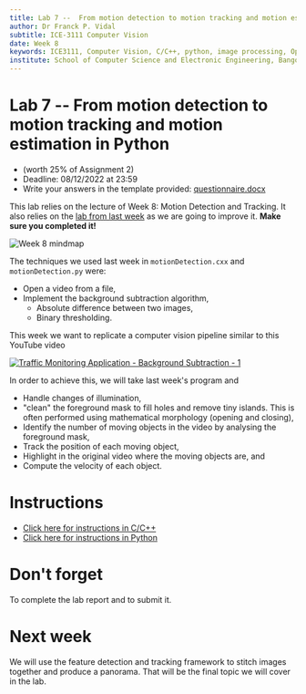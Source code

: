 ```yaml
---
title: Lab 7 --  From motion detection to motion tracking and motion estimation.
author: Dr Franck P. Vidal
subtitle: ICE-3111 Computer Vision
date: Week 8
keywords: ICE3111, Computer Vision, C/C++, python, image processing, OpenCV, Bangor University, School of Computer Science and Electronic Engineering
institute: School of Computer Science and Electronic Engineering, Bangor University
---
```


# Lab 7 -- From motion detection to motion tracking and motion estimation in Python

- (worth 25% of Assignment 2)
- Deadline: 08/12/2022 at 23:59
- Write your answers in the template provided: [questionnaire.docx](https://github.com/effepivi/ICE-3111-Computer_Vision/raw/main/Labs/Lab-07/questionnaire.docx)

This lab relies on the lecture of Week 8: Motion Detection and Tracking. It also relies on the [lab from last week](../Lab-06) as we are going to improve it. **Make sure you completed it!**

![Week 8 mindmap](mindmap.png)


The techniques we used last week in `motionDetection.cxx` and `motionDetection.py` were:

- Open a video from a file,
- Implement the background subtraction algorithm,
    - Absolute difference between two images,
    - Binary thresholding.

This week we want to replicate a computer vision pipeline similar to this YouTube video

[![Traffic Monitoring Application - Background Subtraction - 1](https://img.youtube.com/vi/KOsgEsY8UWI/0.jpg)](https://youtu.be/KOsgEsY8UWI)

In order to achieve this, we will take last week's program and

- Handle changes of illumination,
- "clean" the foreground mask to fill holes and remove tiny islands. This is often performed using mathematical morphology (opening and closing),
- Identify the number of moving objects in the video by analysing the foreground mask,
- Track the position of each moving object,
- Highlight in the original video where the moving objects are, and
- Compute the velocity of each object.

# Instructions

- [Click here for instructions in C/C++](C-CXX.md)
- [Click here for instructions in Python](Python.md)

# Don't forget

To complete the lab report and to submit it.

# Next week

We will use the feature detection and tracking framework to stitch images together and produce a panorama. That will be the final topic we will cover in the lab.
